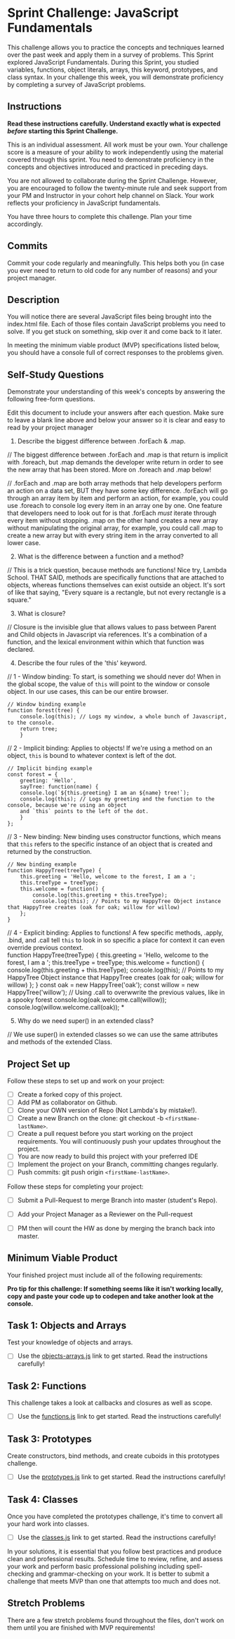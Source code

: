 # Sprint Challenge: JavaScript Fundamentals

This challenge allows you to practice the concepts and techniques learned over the past week and apply them in a survey of problems. This Sprint explored JavaScript Fundamentals. During this Sprint, you studied variables, functions, object literals, arrays, this keyword, prototypes, and class syntax. In your challenge this week, you will demonstrate proficiency by completing a survey of JavaScript problems.

## Instructions

**Read these instructions carefully. Understand exactly what is expected _before_ starting this Sprint Challenge.**

This is an individual assessment. All work must be your own. Your challenge score is a measure of your ability to work independently using the material covered through this sprint. You need to demonstrate proficiency in the concepts and objectives introduced and practiced in preceding days.

You are not allowed to collaborate during the Sprint Challenge. However, you are encouraged to follow the twenty-minute rule and seek support from your PM and Instructor in your cohort help channel on Slack. Your work reflects your proficiency in JavaScript fundamentals.

You have three hours to complete this challenge. Plan your time accordingly.

## Commits

Commit your code regularly and meaningfully. This helps both you (in case you ever need to return to old code for any number of reasons) and your project manager.

## Description

You will notice there are several JavaScript files being brought into the index.html file.  Each of those files contain JavaScript problems you need to solve.  If you get stuck on something, skip over it and come back to it later.

In meeting the minimum viable product (MVP) specifications listed below, you should have a console full of correct responses to the problems given.

## Self-Study Questions

Demonstrate your understanding of this week's concepts by answering the following free-form questions.

Edit this document to include your answers after each question. Make sure to leave a blank line above and below your answer so it is clear and easy to read by your project manager

1. Describe the biggest difference between .forEach & .map.

// The biggest difference between .forEach and .map is that return is implicit with .foreach, but .map demands the developer write return in order to see the new array that has been stored. More on .foreach and .map below! 

// .forEach and .map are both array methods that help developers perform an action on a data set, BUT they have some key difference. .forEach will go through an array item by item and perform an action, for example, you could use .foreach to console log every item in an array one by one. One feature that developers need to look out for is that .forEach *must* iterate through every item without stopping. .map on the other hand creates a new array without manipulating the original array, for example, you could call .map to create a new array but with every string item in the array converted to all lower case. 

2. What is the difference between a function and a method?

// This is a trick question, because methods are functions! Nice try, Lambda School. THAT SAID, methods are specifically functions that are attached to objects, whereas functions themselves can exist outside an object. It's sort of like that saying, "Every square is a rectangle, but not every rectangle is a square." 

3. What is closure?

// Closure is the invisible glue that allows values to pass between Parent and Child objects in Javascript via references. It's a combination of a function, and the lexical environment within which that function was declared. 

4. Describe the four rules of the 'this' keyword.

// 1 - Window binding: 
    To start, is something we should never do! When in the global scope, the value of `this` will point to the window or console object. 
    In our use cases, this can be our entire browser. 
    
    // Window binding example 
    function forest(tree) {
        console.log(this); // Logs my window, a whole bunch of Javascript, to the console. 
        return tree;
        }
    
// 2 - Implicit binding: 
    Applies to objects! If we're using a method on an object, `this` is bound to whatever context is left of the dot. 
    
    // Implicit binding example 
    const forest = {
        greeting: 'Hello',
        sayTree: function(name) {
        console.log(`${this.greeting} I am an ${name} tree!`);
        console.log(this); // Logs my greeting and the function to the console, because we're using an object 
        and `this` points to the left of the dot. 
        }
    };

// 3 - New binding: 
    New binding uses constructor functions, which means that `this` refers to the specific instance of an object that is created and returned by the construction.
    
    // New binding example 
    function HappyTree(treeType) {
        this.greeting = 'Hello, welcome to the forest, I am a ';
        this.treeType = treeType;
        this.welcome = function() {
            console.log(this.greeting + this.treeType);
            console.log(this); // Points to my HappyTree Object instance that HappyTree creates (oak for oak; willow for willow)
        };
    }  
   
// 4 - Explicit binding: 
    Applies to functions! A few specific methods, .apply, .bind, and .call tell `this` to 
    look in so specific a place for context it can even override previous context.  
    function HappyTree(treeType) {
        this.greeting = 'Hello, welcome to the forest, I am a ';
        this.treeType = treeType;
        this.welcome = function() {
            console.log(this.greeting + this.treeType);
            console.log(this); // Points to my HappyTree Object instance that HappyTree creates (oak for oak; willow for willow)
        };
    }
    const oak = new HappyTree('oak');
    const willow = new HappyTree('willow');
    // Using .call to overwwrite the previous values, like in a spooky forest 
    console.log(oak.welcome.call(willow)); 
    console.log(willow.welcome.call(oak)); 
*

5. Why do we need super() in an extended class?

// We use super() in extended classes so we can use the same attributes and methods of the extended Class. 

## Project Set up

Follow these steps to set up and work on your project:

- [ ] Create a forked copy of this project.
- [ ] Add PM as collaborator on Github.
- [ ] Clone your OWN version of Repo (Not Lambda's by mistake!).
- [ ] Create a new Branch on the clone: git checkout -b `<firstName-lastName>`.
- [ ] Create a pull request before you start working on the project requirements.  You will continuously push your updates throughout the project.
- [ ] You are now ready to build this project with your preferred IDE
- [ ] Implement the project on your Branch, committing changes regularly.
- [ ] Push commits: git push origin `<firstName-lastName>`.

Follow these steps for completing your project:

- [ ] Submit a Pull-Request to merge <firstName-lastName> Branch into master (student's  Repo).
- [ ] Add your Project Manager as a Reviewer on the Pull-request
- [ ] PM then will count the HW as done by  merging the branch back into master.


## Minimum Viable Product

Your finished project must include all of the following requirements:

**Pro tip for this challenge: If something seems like it isn't working locally, copy and paste your code up to codepen and take another look at the console.**

## Task 1: Objects and Arrays
Test your knowledge of objects and arrays. 
* [ ] Use the [objects-arrays.js](challenges/objects-arrays.js) link to get started.  Read the instructions carefully!

## Task 2: Functions
This challenge takes a look at callbacks and closures as well as scope. 
* [ ] Use the [functions.js](challenges/functions.js) link to get started. Read the instructions carefully!

## Task 3: Prototypes
Create constructors, bind methods, and create cuboids in this prototypes challenge.
* [ ] Use the [prototypes.js](challenges/prototypes.js) link to get started. Read the instructions carefully!

## Task 4: Classes
Once you have completed the prototypes challenge, it's time to convert all your hard work into classes.
* [ ] Use the [classes.js](challenges/classes.js) link to get started. Read the instructions carefully!

In your solutions, it is essential that you follow best practices and produce clean and professional results. Schedule time to review, refine, and assess your work and perform basic professional polishing including spell-checking and grammar-checking on your work. It is better to submit a challenge that meets MVP than one that attempts too much and does not.

## Stretch Problems

There are a few stretch problems found throughout the files, don't work on them until you are finished with MVP requirements!
